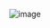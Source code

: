 ![image](https://github.com/erclaudio/Hackerrank-Problems/assets/72282843/5741d335-eb2f-462f-be27-cfd9e853e02d)

